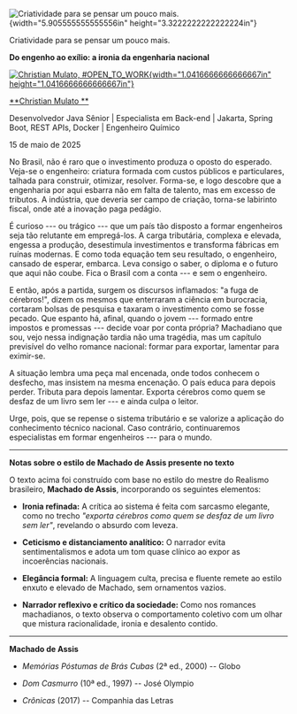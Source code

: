 ![Criatividade para se pensar um pouco mais.](c:\dev\personal_articles\md\media/media/image1.png){width="5.905555555555556in" height="3.3222222222222224in"}

Criatividade para se pensar um pouco mais.

**Do engenho ao exílio: a ironia da engenharia nacional**

[![Christian Mulato, #OPEN_TO_WORK](c:\dev\personal_articles\md\media/media/image2.jpeg){width="1.0416666666666667in" height="1.0416666666666667in"}](https://www.linkedin.com/in/chmulato/)

[**Christian Mulato **](https://www.linkedin.com/in/chmulato/)

Desenvolvedor Java Sênior \| Especialista em Back-end \| Jakarta, Spring Boot, REST APIs, Docker \| Engenheiro Químico

15 de maio de 2025

No Brasil, não é raro que o investimento produza o oposto do esperado. Veja-se o engenheiro: criatura formada com custos públicos e particulares, talhada para construir, otimizar, resolver. Forma-se, e logo descobre que a engenharia por aqui esbarra não em falta de talento, mas em excesso de tributos. A indústria, que deveria ser campo de criação, torna-se labirinto fiscal, onde até a inovação paga pedágio.

É curioso --- ou trágico --- que um país tão disposto a formar engenheiros seja tão relutante em empregá-los. A carga tributária, complexa e elevada, engessa a produção, desestimula investimentos e transforma fábricas em ruínas modernas. E como toda equação tem seu resultado, o engenheiro, cansado de esperar, embarca. Leva consigo o saber, o diploma e o futuro que aqui não coube. Fica o Brasil com a conta --- e sem o engenheiro.

E então, após a partida, surgem os discursos inflamados: "a fuga de cérebros!", dizem os mesmos que enterraram a ciência em burocracia, cortaram bolsas de pesquisa e taxaram o investimento como se fosse pecado. Que espanto há, afinal, quando o jovem --- formado entre impostos e promessas --- decide voar por conta própria? Machadiano que sou, vejo nessa indignação tardia não uma tragédia, mas um capítulo previsível do velho romance nacional: formar para exportar, lamentar para eximir-se.

A situação lembra uma peça mal encenada, onde todos conhecem o desfecho, mas insistem na mesma encenação. O país educa para depois perder. Tributa para depois lamentar. Exporta cérebros como quem se desfaz de um livro sem ler --- e ainda culpa o leitor.

Urge, pois, que se repense o sistema tributário e se valorize a aplicação do conhecimento técnico nacional. Caso contrário, continuaremos especialistas em formar engenheiros --- para o mundo.

------------------------------------------------------------------------

**Notas sobre o estilo de Machado de Assis presente no texto**

O texto acima foi construído com base no estilo do mestre do Realismo brasileiro, **Machado de Assis**, incorporando os seguintes elementos:

- **Ironia refinada:** A crítica ao sistema é feita com sarcasmo elegante, como no trecho *"exporta cérebros como quem se desfaz de um livro sem ler"*, revelando o absurdo com leveza.

- **Ceticismo e distanciamento analítico:** O narrador evita sentimentalismos e adota um tom quase clínico ao expor as incoerências nacionais.

- **Elegância formal:** A linguagem culta, precisa e fluente remete ao estilo enxuto e elevado de Machado, sem ornamentos vazios.

- **Narrador reflexivo e crítico da sociedade:** Como nos romances machadianos, o texto observa o comportamento coletivo com um olhar que mistura racionalidade, ironia e desalento contido.

------------------------------------------------------------------------

**Machado de Assis**

- *Memórias Póstumas de Brás Cubas* (2ª ed., 2000) -- Globo

- *Dom Casmurro* (10ª ed., 1997) -- José Olympio

- *Crônicas* (2017) -- Companhia das Letras
